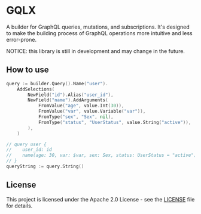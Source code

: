 # GQLX

A builder for GraphQL queries, mutations, and subscriptions. It's designed to
make the building process of GraphQL operations more intuitive and less error-prone.

NOTICE: this library is still in development and may change in the future.

## How to use

```Go
query := builder.Query().Name("user").
    AddSelections(
        NewField("id").Alias("user_id"),
        NewField("name").AddArguments(
            FromValue("age", value.Int(30)),
            FromValue("var", value.Variable("var")),
            FromType("sex", "Sex", nil),
            FromType("status", "UserStatus", value.String("active")),
        ),
    )

// query user {
//    user_id: id
//    name(age: 30, var: $var, sex: Sex, status: UserStatus = "active")
// }
queryString := query.String()
```

## License

This project is licensed under the Apache 2.0 License - see the [LICENSE](LICENSE) file for details.

